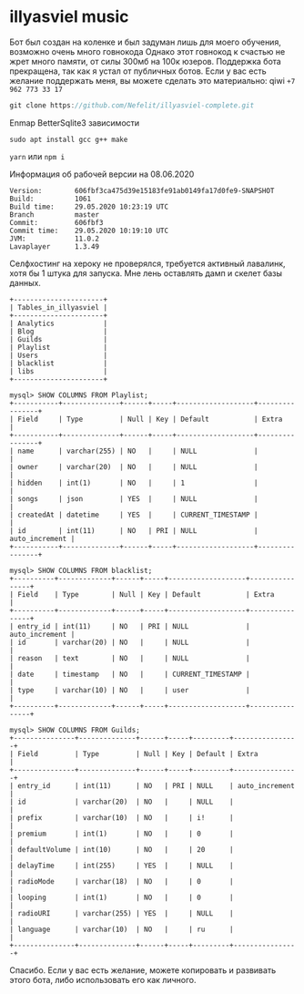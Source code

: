 # illyasviel music

Бот был создан на коленке и был задуман лишь для моего обучения, возможно очень много говнокода
Однако этот говнокод к счастью не жрет много памяти, от силы 300мб на 100к юзеров.
Поддержка бота прекращена, так как я устал от публичных ботов. Если у вас есть желание поддержать меня, вы можете сделать это материально: qiwi `+7 962 773 33 17`


```js
git clone https://github.com/Nefelit/illyasviel-complete.git
```

Enmap BetterSqlite3 зависимости 

```
sudo apt install gcc g++ make
```

`yarn` или `npm i`

Информация об рабочей версии на 08.06.2020

```
Version:        606fbf3ca475d39e15183fe91ab0149fa17d0fe9-SNAPSHOT
Build:          1061
Build time:     29.05.2020 10:23:19 UTC
Branch          master
Commit:         606fbf3
Commit time:    29.05.2020 10:19:10 UTC
JVM:            11.0.2
Lavaplayer      1.3.49
```

Селфхостинг на хероку не проверялся, требуется активный лавалинк, хотя бы 1 штука для запуска.
Мне лень оставлять дамп и скелет базы данных.

```
+----------------------+
| Tables_in_illyasviel |
+----------------------+
| Analytics            |
| Blog                 |
| Guilds               |
| Playlist             |
| Users                |
| blacklist            |
| libs                 |
+----------------------+
```

```
mysql> SHOW COLUMNS FROM Playlist;
+-----------+--------------+------+-----+-------------------+----------------+
| Field     | Type         | Null | Key | Default           | Extra          |
+-----------+--------------+------+-----+-------------------+----------------+
| name      | varchar(255) | NO   |     | NULL              |                |
| owner     | varchar(20)  | NO   |     | NULL              |                |
| hidden    | int(1)       | NO   |     | 1                 |                |
| songs     | json         | YES  |     | NULL              |                |
| createdAt | datetime     | YES  |     | CURRENT_TIMESTAMP |                |
| id        | int(11)      | NO   | PRI | NULL              | auto_increment |
+-----------+--------------+------+-----+-------------------+----------------+
```


```
mysql> SHOW COLUMNS FROM blacklist;
+----------+-------------+------+-----+-------------------+----------------+
| Field    | Type        | Null | Key | Default           | Extra          |
+----------+-------------+------+-----+-------------------+----------------+
| entry_id | int(11)     | NO   | PRI | NULL              | auto_increment |
| id       | varchar(20) | NO   |     | NULL              |                |
| reason   | text        | NO   |     | NULL              |                |
| date     | timestamp   | NO   |     | CURRENT_TIMESTAMP |                |
| type     | varchar(10) | NO   |     | user              |                |
+----------+-------------+------+-----+-------------------+----------------+
```


```
mysql> SHOW COLUMNS FROM Guilds;
+---------------+--------------+------+-----+---------+----------------+
| Field         | Type         | Null | Key | Default | Extra          |
+---------------+--------------+------+-----+---------+----------------+
| entry_id      | int(11)      | NO   | PRI | NULL    | auto_increment |
| id            | varchar(20)  | NO   |     | NULL    |                |
| prefix        | varchar(10)  | NO   |     | i!      |                |
| premium       | int(1)       | NO   |     | 0       |                |
| defaultVolume | int(10)      | NO   |     | 20      |                |
| delayTime     | int(255)     | YES  |     | NULL    |                |
| radioMode     | varchar(18)  | NO   |     | 0       |                |
| looping       | int(1)       | NO   |     | 0       |                |
| radioURI      | varchar(255) | YES  |     | NULL    |                |
| language      | varchar(10)  | NO   |     | ru      |                |
+---------------+--------------+------+-----+---------+----------------+
```


Спасибо. Если у вас есть желание, можете копировать и развивать этого бота, либо использовать его как личного.
